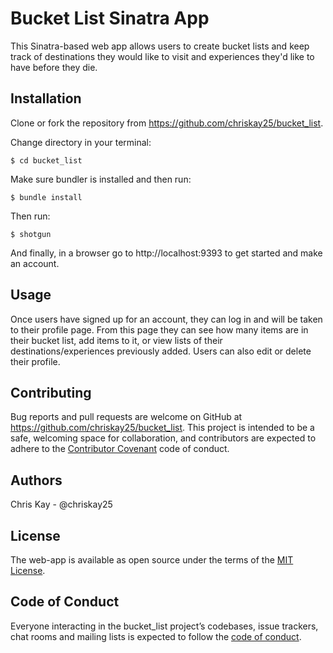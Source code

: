 # Bucket List Sinatra App

This Sinatra-based web app allows users to create bucket lists and keep track of destinations they would like to visit and experiences they'd like to have before they die. 

## Installation

Clone or fork the repository from https://github.com/chriskay25/bucket_list.

Change directory in your terminal:
    
    $ cd bucket_list

Make sure bundler is installed and then run:

    $ bundle install

Then run:

    $ shotgun

And finally, in a browser go to http://localhost:9393 to get started and make an account.

## Usage

Once users have signed up for an account, they can log in and will be taken to their profile page. From this page they can see how many items are in their bucket list, add items to it, or view lists of their destinations/experiences previously added. Users can also edit or delete their profile.

## Contributing

Bug reports and pull requests are welcome on GitHub at https://github.com/chriskay25/bucket_list. This project is intended to be a safe, welcoming space for collaboration, and contributors are expected to adhere to the [Contributor Covenant](http://contributor-covenant.org) code of conduct.

## Authors
Chris Kay - @chriskay25

## License

The web-app is available as open source under the terms of the [MIT License](https://opensource.org/licenses/MIT).

## Code of Conduct

Everyone interacting in the bucket_list project’s codebases, issue trackers, chat rooms and mailing lists is expected to follow the [code of conduct](https://github.com/chriskay25/bucket_list/CODE_OF_CONDUCT.md).
